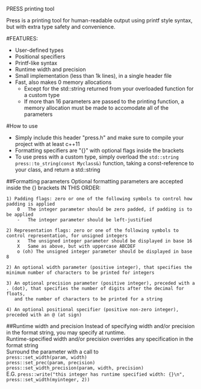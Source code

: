 PRESS printing tool

Press is a printing tool for human-readable output using printf style syntax, but with extra type safety and convenience.

#FEATURES:
- User-defined types
- Positional specifiers
- Printf-like syntax
- Runtime width and precision
- Small implementation (less than 1k lines), in a single header file
- Fast, also makes 0 memory allocations
	- Except for the std::string returned from your overloaded function for a custom type
	- If more than 16 parameters are passed to the printing function, a memory allocation must be made to accomodate all of the parameters

#How to use
- Simply include this header "press.h" and make sure to compile your project with at least c++11
- Formatting specifiers are "{}" with optional flags inside the brackets
- To use press with a custom type, simply overload the `std::string press::to_string(const Myclass&)` function, taking a const-reference to your class, and return a std::string

##Formatting parameters
Optional formatting parameters are accepted inside the {} brackets IN THIS ORDER:

	1) Padding flags: zero or one of the following symbols to control how padding is applied
		0	The integer parameter should be zero padded, if padding is to be applied
		-	The integer parameter should be left-justified

	2) Representation flags: zero or one of the following symbols to control representation, for unsigned integers
		x	The unsigned integer parameter should be displayed in base 16
		X	Same as above, but with uppercase ABCDEF
		o (oh) The unsigned integer parameter should be displayed in base 8

	2) An optional width parameter (positive integer), that specifies the minimum number of characters to be printed for integers

	3) An optional precision parameter (positive integer), preceded with a . (dot), that specifies the number of digits after the decimal for floats,
	   and the number of characters to be printed for a string

	4) An optional positional specifier (positive non-zero integer), preceded with an @ (at sign)

##Runtime width and precision
Instead of specifying width and/or precision in the format string, you may specify at runtime.  
Runtime-specified width and/or precision overrides any specification in the format string  
Surround the parameter with a call to  
`press::set_width(param, width)`  
`press::set_prec(param, precision)`  
`press::set_width_precision(param, width, precision)`  
E.G. `press::write("this integer has runtime specified width: {}\n", press::set_width(myinteger, 2))`
